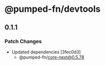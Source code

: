 # @pumped-fn/devtools

## 0.1.1

### Patch Changes

- Updated dependencies [3fec0d3]
  - @pumped-fn/core-next@0.5.78
